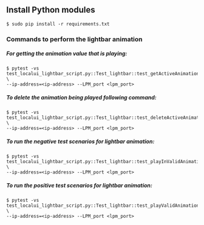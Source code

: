 Install Python modules
----------------------

```
$ sudo pip install -r requirements.txt
```

### Commands to perform the lightbar animation

##### For getting the animation value that is playing:
```shell session
$ pytest -vs test_localui_lightbar_script.py::Test_lightbar::test_getActiveAnimation \
--ip-address=<ip-address> --LPM_port <lpm_port>
```

##### To delete the animation being played following command:
```shell session
$ pytest -vs test_localui_lightbar_script.py::Test_lightbar::test_deleteActiveAnimation \
--ip-address=<ip-address> --LPM_port <lpm_port>
```

##### To run the negative test scenarios for lightbar animation:
```shell session
$ pytest -vs test_localui_lightbar_script.py::Test_lightbar::test_playInValidAnimationScenarios \
--ip-address=<ip-address> --LPM_port <lpm_port>
```

##### To run the positive test scenarios for lightbar animation:
```shell session
$ pytest -vs test_localui_lightbar_script.py::Test_lightbar::test_playValidAnimationScenarios \
--ip-address=<ip-address> --LPM_port <lpm_port>
```

